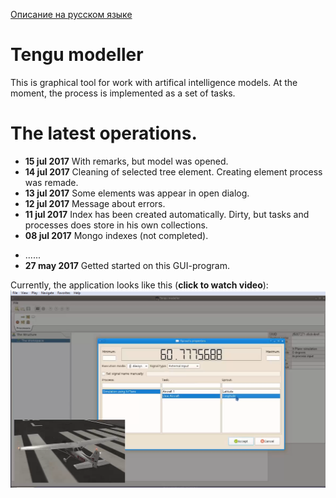 [Описание на русском языке](README.ru.md)

# Tengu modeller

This is graphical tool for work with artifical intelligence models. At the moment, the process is implemented as a set of tasks.

# The latest operations.

- **15 jul 2017** With remarks, but model was opened.
- **14 jul 2017** Cleaning of selected tree element. Creating element process was remade.
- **13 jul 2017** Some elements was appear in open dialog.
- **12 jul 2017** Message about errors.
- **11 jul 2017** Index has been created automatically. Dirty, but tasks and processes does store in his own collections.
- **08 jul 2017** Mongo indexes (not completed).
<!--
- **07 jul 2017** The vehicle was stored into database.
- **06 jul 2017** The process graphics item. Graphical coordinates moved into AbstractEntity.
- **05 jul 2017** Entering SproutableAgent class. Creating some agents from structure tree context menu.
- **04 jul 2017** Fix a bug with cleaning the scene. Automatical naming for the tasks and the sprouts.
- **03 jul 2017** Execution mode for graphical link item. Orphanded sprout.
- **02 jul 2017** Sprout's subscribtion to external signal.
- **30 jun 2017** Fill sprout's list in dialog. Subscribtion sprout to his signal.
- **28 jun 2017** Lists of processes and tasks in Sprout's properties dialog.
- **27 jun 2017** The sprout proxy for the simulation process.
- **26 jun 2017** X-Plane simulation process.
- **24 jun 2017** The sprout's properties dialog. Tree-like workspace structure.
- **23 jun 2017** A "Human name" was appended. Links ("sprouts") selection. Sprout's constraints.
- **22 jun 2017** Bug when cleaning the scene. The schema of the inheritance of elements with links was remade.
- **21 jun 2017** Redone the rendering of "Sprout". Choice of type and rotation angle for the "Sprout". Remove an element
    from schema. Links from the top and bottom of the task.
- **20 jun 2017** Moving the link together with the task. Changing execution mode for the element.
- **19 jun 2017** Stoping of the create link process by escape key. The noses for the arrows.
- **18 jun 2017** ANDor, ORer elements. Changing of the task name. Remade painting method. Creating a link (not completed).
- **17 jun 2017** A stop process element was drawed. Moving elements on the schema. Drop event on schema. "File" toolbar.
- **16 jun 2017** SchemaView does accept drag events. A start process element was created.
- **14 jun 2017** The interface of the stored object was added.
- **13 jun 2017** Add drag event for library toolbar, began to make a save in the mongo. A fake task was stored into mongoDB.
- **12 jun 2017** Add XPlaneAgent and XPlaneAgentItem as persistent invisible agent to simulation purpose. Add a tool buttons
    for simulation and change execution mode. Background colors for agent's properties. The billet for element's library toolbar.
- **11 jun 2017** Added MVC-bindings with the entity properties. The first properties of "entities" appeared on the screen.
-->
- ......
- **27 may 2017** Getted started on this GUI-program.

Currently, the application looks like this (**click to watch video**):
[![Currently look](pictures/today.png)](https://youtu.be/dRRLE0nuRro)


